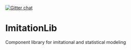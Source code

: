 [![Gitter chat](https://badges.gitter.im/gitterHQ/gitter.png)](https://gitter.im/ImitationLib/Lobby)

# ImitationLib
Component library for imitational and statistical modeling
